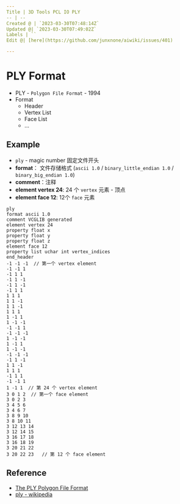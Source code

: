 ```yaml
---
Title | 3D Tools PCL IO PLY
-- | --
Created @ | `2023-03-30T07:48:14Z`
Updated @| `2023-03-30T07:49:02Z`
Labels | ``
Edit @| [here](https://github.com/junxnone/aiwiki/issues/401)

---
```

# PLY Format
- PLY - `Polygon File Format` - 1994
- Format
  - Header
  - Vertex List
  - Face List
  - ...


## Example
- `ply` - magic number 固定文件开头
- **format**： 文件存储格式 (`ascii 1.0` / `binary_little_endian 1.0` / `binary_big_endian 1.0`)
- **comment**：注释
- **element vertex 24**: 24 个 `vertex` 元素 - 顶点
- **element face 12**: 12个 `face` 元素




```
ply
format ascii 1.0
comment VCGLIB generated
element vertex 24
property float x
property float y
property float z
element face 12
property list uchar int vertex_indices
end_header
-1 -1 -1  // 第一个 vertex element
-1 -1 1
-1 1 1
-1 1 -1
-1 1 -1
-1 1 1
1 1 1
1 1 -1
1 1 -1
1 1 1
1 -1 1
1 -1 -1
-1 -1 1
-1 -1 -1
1 -1 -1
1 -1 1
1 -1 -1
-1 -1 -1
-1 1 -1
1 1 -1
1 1 1
-1 1 1
-1 -1 1
1 -1 1  // 第 24 个 vertex element
3 0 1 2  // 第一个 face element
3 0 2 3
3 4 5 6
3 4 6 7
3 8 9 10
3 8 10 11
3 12 13 14
3 12 14 15
3 16 17 18
3 16 18 19
3 20 21 22
3 20 22 23   // 第 12 个 face element
```


## Reference
- [The PLY Polygon File Format](http://gamma.cs.unc.edu/POWERPLANT/papers/ply.pdf)
- [ply - wikipedia](https://en.wikipedia.org/wiki/PLY_(file_format))
